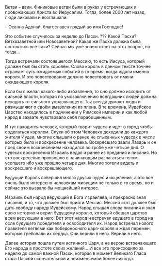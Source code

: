 Ветви – ваии. Финиковые ветви были в руках у встречающих и провожающих Христа во Иерусалим. Тогда, более 2000 лет назад, люди ликовали и возглашали:
 
 – Осанна Адонай, благославен грядый во имя Господне!

 Это событие случилось за неделю до Пасхи. ??? Какой Пасхи? Ветхозаветной или Новозаветной? Какая же Пасха должна была состояться всё-таки? Сейчас мы уже знаем ответ на этот вопрос, но тогда…

 Тогда встречали состоявшегося Мессию, то есть Иисуса, который должен был бы стать королём. Слово король в данном тексте точнее отражает суть ожидаемых событий в то время, когда ждали именно короля. И это повествование должно повествовать от имени ожидающего короля.

 Если бы я желал какого-либо избавления, то оно должно исходить от сильной власти, которая по умозаключению всегдашних людей должна исходить от сильного управляющего. Так всегда думают люди и размышляют о своём вызволении из плена. В те времена, Иудейское Царство находилось в подчинении у Римской империи и как любой народ в захвате чувствовало себя порабощенным. 

 И тут находится человек, который творит чудеса и идет в город чтобы соделаться королем. Слухи об этом Человеке доходили до каждого жителя Иудеи, многие слышали о ранее не слыханных чудесах в числе которых было и воскресение человека. Воскресшаго звали Лазарь и он пред своим воскресением находился во гробе уже четыре дня. О чудесах воскресения Израиль ведал и ранее из предания и писания. Но это воскресение произошло с начинающим разлагаться телом усопшего ибо  уже прошло четыре дня. Многие хотели видеть и воскресшаго и воскрешающего.

Будущий Король совершил много других чудес и исцелений, а это все очень было интересно человекам живущим не только в то время, но и сейчас это вызвало бы мощнейший интерес.

Израиль был народ верующий в Бога Израилева, и прекрасно знал писания, и то, что должен был прийти Мессия. Мессия этот должен был дать свободу народу Иудейскому. Народ слышал слова писания и знал свою историю и верил будущему королю, который обещал царство всем верующим в него. Вот этот народ и встречал едущего в город на осле будущего победителя и освободителя их. Народ встречал нового правителя ветвями как победоносного царя-короля и ждал перемен, которые требовали их сердца. Они верили в него. Верили в него. 

Далее история пошла путем истинного Царя, а не верою встречающего Его народа в простоте своих желаний… И все это происходило за неделю до самой важной Пасхи, которая в момент Великаго Гласа стала Пасхой окончательной и неизменяемой более никогда. 









